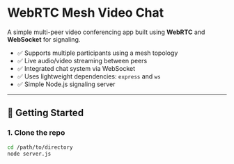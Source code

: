 # WebRTC Mesh Video Chat

A simple multi-peer video conferencing app built using **WebRTC** and **WebSocket** for signaling.

- ✅ Supports multiple participants using a mesh topology
- ✅ Live audio/video streaming between peers
- ✅ Integrated chat system via WebSocket
- ✅ Uses lightweight dependencies: `express` and `ws`
- ✅ Simple Node.js signaling server

---

## 🚀 Getting Started

### 1. Clone the repo

```bash
cd /path/to/directory
node server.js
